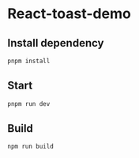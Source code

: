 # React-toast-demo

## Install dependency

```bash
pnpm install
```

## Start

```bash
pnpm run dev
```

## Build

```bash
npm run build
```
